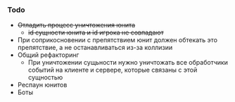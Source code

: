 
### Todo

- ~~Отладить процесс уничтожения юнита~~
    - ~~id сущности юнита и id игрока не совпадают~~
- При соприкосновении с препятствием юнит должен обтекать это препятствие, а не останавливаться из-за коллизии
- Общий рефакторинг
    - При уничтожении сущьности нужно уничтожать все обработчики событий на клиенте и сервере, которые связаны с этой сущностью
- Респаун юнитов
- Боты
